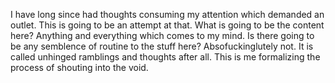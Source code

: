 I have long since had thoughts consuming my attention which demanded an outlet. This is going to be an attempt at that. What is going to be the content here? Anything and everything which comes to my mind. Is there going to be any semblence of routine to the stuff here? Absofuckinglutely not. It is called unhinged ramblings and thoughts after all. This is me formalizing the process of shouting into the void. 